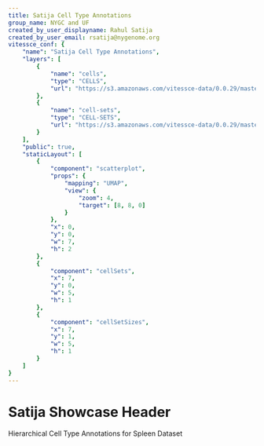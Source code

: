 ```yaml
---
title: Satija Cell Type Annotations
group_name: NYGC and UF
created_by_user_displayname: Rahul Satija
created_by_user_email: rsatija@nygenome.org
vitessce_conf: {
    "name": "Satija Cell Type Annotations",
    "layers": [
        {
            "name": "cells",
            "type": "CELLS",
            "url": "https://s3.amazonaws.com/vitessce-data/0.0.29/master_release/satija/7fd04d1aba61c35843dd2eb6a19d2545.cells.json"
        },
        {
            "name": "cell-sets",
            "type": "CELL-SETS",
            "url": "https://s3.amazonaws.com/vitessce-data/0.0.29/master_release/satija/7fd04d1aba61c35843dd2eb6a19d2545.cell-sets.json"
        }
    ],
    "public": true,
    "staticLayout": [
        {
            "component": "scatterplot",
            "props": {
                "mapping": "UMAP",
                "view": {
                    "zoom": 4,
                    "target": [8, 8, 0]
                }
            },
            "x": 0,
            "y": 0,
            "w": 7,
            "h": 2
        },
        {
            "component": "cellSets",
            "x": 7,
            "y": 0,
            "w": 5,
            "h": 1
        },
        {
            "component": "cellSetSizes",
            "x": 7,
            "y": 1,
            "w": 5,
            "h": 1
        }
    ]
}
---
```

<!-- TODO: Get a real description. -->
# Satija Showcase Header
Hierarchical Cell Type Annotations for Spleen Dataset